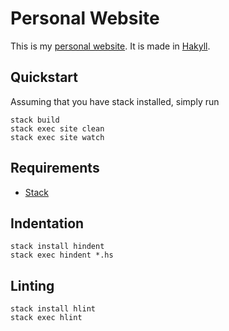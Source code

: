 # Personal Website

This is my [personal website](https://www.justus.pw). It is made in [Hakyll](https://jaspervdj.be/hakyll/).

## Quickstart

Assuming that you have stack installed, simply run

```
stack build
stack exec site clean
stack exec site watch
```

## Requirements
- [Stack](https://docs.haskellstack.org/en/stable/README/)

## Indentation

```
stack install hindent
stack exec hindent *.hs
```

## Linting

```
stack install hlint
stack exec hlint
```
